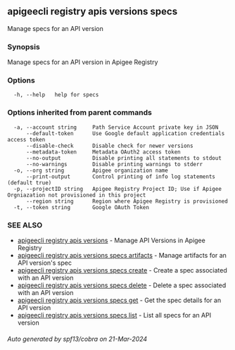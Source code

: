 ## apigeecli registry apis versions specs

Manage specs for an API version

### Synopsis

Manage specs for an API version in Apigee Registry

### Options

```
  -h, --help   help for specs
```

### Options inherited from parent commands

```
  -a, --account string     Path Service Account private key in JSON
      --default-token      Use Google default application credentials access token
      --disable-check      Disable check for newer versions
      --metadata-token     Metadata OAuth2 access token
      --no-output          Disable printing all statements to stdout
      --no-warnings        Disable printing warnings to stderr
  -o, --org string         Apigee organization name
      --print-output       Control printing of info log statements (default true)
  -p, --projectID string   Apigee Registry Project ID; Use if Apigee Orgniazation not provisioned in this project
      --region string      Region where Apigee Registry is provisioned
  -t, --token string       Google OAuth Token
```

### SEE ALSO

* [apigeecli registry apis versions](apigeecli_registry_apis_versions.md)	 - Manage API Versions in Apigee Registry
* [apigeecli registry apis versions specs artifacts](apigeecli_registry_apis_versions_specs_artifacts.md)	 - Manage artifacts for an API version's spec
* [apigeecli registry apis versions specs create](apigeecli_registry_apis_versions_specs_create.md)	 - Create a spec associated with an API version
* [apigeecli registry apis versions specs delete](apigeecli_registry_apis_versions_specs_delete.md)	 - Delete a spec associated with an API version
* [apigeecli registry apis versions specs get](apigeecli_registry_apis_versions_specs_get.md)	 - Get the spec details for an API version
* [apigeecli registry apis versions specs list](apigeecli_registry_apis_versions_specs_list.md)	 - List all specs for an API version

###### Auto generated by spf13/cobra on 21-Mar-2024
